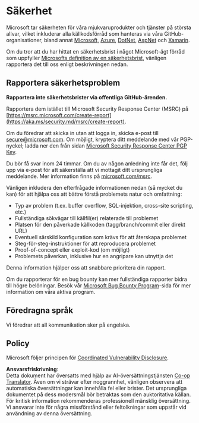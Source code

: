 <!--
CO_OP_TRANSLATOR_METADATA:
{
  "original_hash": "d8fe220fa2850df0759b07cf391ea77c",
  "translation_date": "2025-07-12T07:24:25+00:00",
  "source_file": "SECURITY.md",
  "language_code": "sv"
}
-->
# Säkerhet

Microsoft tar säkerheten för våra mjukvaruprodukter och tjänster på största allvar, vilket inkluderar alla källkodsförråd som hanteras via våra GitHub-organisationer, bland annat [Microsoft](https://github.com/Microsoft), [Azure](https://github.com/Azure), [DotNet](https://github.com/dotnet), [AspNet](https://github.com/aspnet) och [Xamarin](https://github.com/xamarin).

Om du tror att du har hittat en säkerhetsbrist i något Microsoft-ägt förråd som uppfyller [Microsofts definition av en säkerhetsbrist](https://aka.ms/security.md/definition), vänligen rapportera det till oss enligt beskrivningen nedan.

## Rapportera säkerhetsproblem

**Rapportera inte säkerhetsbrister via offentliga GitHub-ärenden.**

Rapportera dem istället till Microsoft Security Response Center (MSRC) på [https://msrc.microsoft.com/create-report](https://aka.ms/security.md/msrc/create-report).

Om du föredrar att skicka in utan att logga in, skicka e-post till [secure@microsoft.com](mailto:secure@microsoft.com). Om möjligt, kryptera ditt meddelande med vår PGP-nyckel; ladda ner den från sidan [Microsoft Security Response Center PGP Key](https://aka.ms/security.md/msrc/pgp).

Du bör få svar inom 24 timmar. Om du av någon anledning inte får det, följ upp via e-post för att säkerställa att vi mottagit ditt ursprungliga meddelande. Mer information finns på [microsoft.com/msrc](https://www.microsoft.com/msrc).

Vänligen inkludera den efterfrågade informationen nedan (så mycket du kan) för att hjälpa oss att bättre förstå problemets natur och omfattning:

* Typ av problem (t.ex. buffer overflow, SQL-injektion, cross-site scripting, etc.)
* Fullständiga sökvägar till källfil(er) relaterade till problemet
* Platsen för den påverkade källkoden (tagg/branch/commit eller direkt URL)
* Eventuell särskild konfiguration som krävs för att återskapa problemet
* Steg-för-steg-instruktioner för att reproducera problemet
* Proof-of-concept eller exploit-kod (om möjligt)
* Problemets påverkan, inklusive hur en angripare kan utnyttja det

Denna information hjälper oss att snabbare prioritera din rapport.

Om du rapporterar för en bug bounty kan mer fullständiga rapporter bidra till högre belöningar. Besök vår [Microsoft Bug Bounty Program](https://aka.ms/security.md/msrc/bounty)-sida för mer information om våra aktiva program.

## Föredragna språk

Vi föredrar att all kommunikation sker på engelska.

## Policy

Microsoft följer principen för [Coordinated Vulnerability Disclosure](https://aka.ms/security.md/cvd).

**Ansvarsfriskrivning**:  
Detta dokument har översatts med hjälp av AI-översättningstjänsten [Co-op Translator](https://github.com/Azure/co-op-translator). Även om vi strävar efter noggrannhet, vänligen observera att automatiska översättningar kan innehålla fel eller brister. Det ursprungliga dokumentet på dess modersmål bör betraktas som den auktoritativa källan. För kritisk information rekommenderas professionell mänsklig översättning. Vi ansvarar inte för några missförstånd eller feltolkningar som uppstår vid användning av denna översättning.